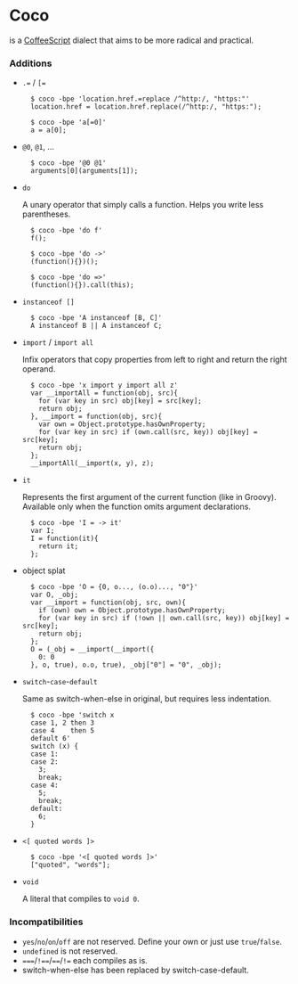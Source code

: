# Coco
is a [CoffeeScript](http://coffeescript.org) dialect that aims to be more radical and practical.

### Additions

- `.=` / `[=`

        $ coco -bpe 'location.href.=replace /^http:/, "https:"'
        location.href = location.href.replace(/^http:/, "https:");

        $ coco -bpe 'a[=0]'
        a = a[0];


- `@0`, `@1`, ...

        $ coco -bpe '@0 @1'
        arguments[0](arguments[1]);


- `do`

  A unary operator that simply calls a function. Helps you write less parentheses.

        $ coco -bpe 'do f'
        f();

        $ coco -bpe 'do ->'
        (function(){})();

        $ coco -bpe 'do =>'
        (function(){}).call(this);


- `instanceof []`

        $ coco -bpe 'A instanceof [B, C]'
        A instanceof B || A instanceof C;


- `import` / `import all`

  Infix operators that copy properties from left to right and return the right operand.

        $ coco -bpe 'x import y import all z'
        var __importAll = function(obj, src){
          for (var key in src) obj[key] = src[key];
          return obj;
        }, __import = function(obj, src){
          var own = Object.prototype.hasOwnProperty;
          for (var key in src) if (own.call(src, key)) obj[key] = src[key];
          return obj;
        };
        __importAll(__import(x, y), z);


- `it`

  Represents the first argument of the current function (like in Groovy).
  Available only when the function omits argument declarations.

        $ coco -bpe 'I = -> it'
        var I;
        I = function(it){
          return it;
        };


- object splat

        $ coco -bpe 'O = {0, o..., (o.o)..., "0"}'
        var O, _obj;
        var __import = function(obj, src, own){
          if (own) own = Object.prototype.hasOwnProperty;
          for (var key in src) if (!own || own.call(src, key)) obj[key] = src[key];
          return obj;
        };
        O = (_obj = __import(__import({
          0: 0
        }, o, true), o.o, true), _obj["0"] = "0", _obj);


- `switch`-`case`-`default`

  Same as switch-when-else in original, but requires less indentation.

        $ coco -bpe 'switch x
        case 1, 2 then 3
        case 4    then 5
        default 6'
        switch (x) {
        case 1:
        case 2:
          3;
          break;
        case 4:
          5;
          break;
        default:
          6;
        }


- `<[ quoted words ]>`

        $ coco -bpe '<[ quoted words ]>'
        ["quoted", "words"];


- `void`

  A literal that compiles to `void 0`.


### Incompatibilities

- `yes`/`no`/`on`/`off` are not reserved. Define your own or just use `true`/`false`.
- `undefined` is not reserved.
- `===`/`!==`/`==`/`!=` each compiles as is.
- switch-when-else has been replaced by switch-case-default.
